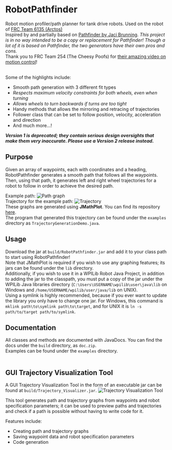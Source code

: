 # RobotPathfinder
Robot motion profiler/path planner for tank drive robots. Used on the robot of <a href="https://github.com/Arctos6135">FRC Team 6135 (Arctos)</a><br>
Inspired by and partially based on <a href="https://github.com/JacisNonsense/Pathfinder">Pathfinder by Jaci Brunning</a>. <em>This project is in no way intended to be a copy or replacement for Pathfinder! Though a lot of it is based on Pathfinder, the two generators have their own pros and cons.</em><br>
Thank you to FRC Team 254 (The Cheesy Poofs) for <a href="https://youtu.be/8319J1BEHwM">their amazing video on motion control</a>!<br><br>

Some of the highlights include:
* Smooth path generation with 3 different fit types
* *Respects maximum velocity constraints for both wheels, even when turning*
* *Allows wheels to turn backwards if turns are too tight*
* Handy methods that allows the mirroring and retracing of trajectories
* Follower class that can be set to follow position, velocity, acceleration and direction
* And much more...!

***Version 1 is deprecated; they contain serious design oversights that make them very inaccurate. Please use a Version 2 release instead.***

## Purpose
Given an array of waypoints, each with coordinates and a heading, RobotPathfinder generates a smooth path that follows all the waypoints. Then, using that path, it generates left and right wheel trajectories for a robot to follow in order to achieve the desired path.

Example path:
![Path graph](http://tylertian123.github.io/images/RobotPathfinder/path1.png)<br>
Trajectory for the example path:
![Trajectory](http://tylertian123.github.io/images/RobotPathfinder/traj1.png)<br>
These graphs are generated using <b>JMathPlot</b>. You can find its repository <a href="https://github.com/yannrichet/jmathplot">here</a>.<br>
The program that generated this trajectory can be found under the `examples` directory as `TrajectoryGenerationDemo.java`.

## Usage
Download the jar at `build/RobotPathfinder.jar` and add it to your class path to start using RobotPathfinder!\
Note that JMathPlot is required if you wish to use any graphing features; its jars can be found under the `lib` directory.\
Additionally, if you wish to use it in a WPILib Robot Java Project, in addition to adding the jar to the classpath, you must put a copy of the jar under the WPILib Java libraries directory (`C:\Users\USERNAME\wpilib\user\java\lib` on Windows and `/home/USERNAME/wpilib/user/java/lib` on UNIX).\
Using a symlink is highly recommended, because if you ever want to update the library you only have to change one jar. For Windows, this command is `mklink path\to\symlink path\to\target`, and for UNIX it is `ln -s path/to/target path/to/symlink`.

## Documentation
All classes and methods are documented with JavaDocs. You can find the docs under the `build` directory, as `doc.zip`.\
Examples can be found under the `examples` directory.<br><br>

## GUI Trajectory Visualization Tool
A GUI Trajectory Visualization Tool in the form of an executable jar can be found at `build/Trajectory_Visualizer.jar`.
![Trajectory Visualization Tool](http://tylertian123.github.io/images/RobotPathfinder/tvtool1.png)<br>

This tool generates path and trajectory graphs from waypoints and robot specification parameters; it can be used to preview paths and trajectories and check if a path is possible without having to write code for it. 

Features include:
* Creating path and trajectory graphs
* Saving waypoint data and robot specification parameters
* Code generation
